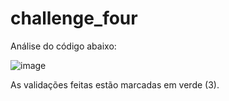 # challenge_four
Análise do código abaixo:

![image](https://user-images.githubusercontent.com/69819910/90843643-7a6f2700-e338-11ea-8114-47c207039238.png)

As validações feitas estão marcadas em verde (3).


